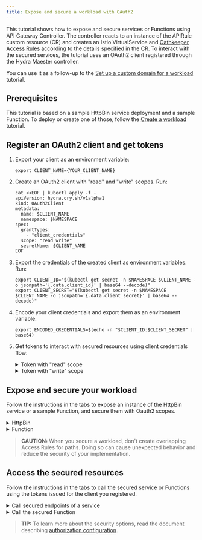 ```yaml
---
title: Expose and secure a workload with OAuth2
---
```


This tutorial shows how to expose and secure services or Functions using API Gateway Controller. The controller reacts to an instance of the APIRule custom resource (CR) and creates an Istio VirtualService and [Oathkeeper Access Rules](https://www.ory.sh/docs/oathkeeper/api-access-rules) according to the details specified in the CR. To interact with the secured services, the tutorial uses an OAuth2 client registered through the Hydra Maester controller.

You can use it as a follow-up to the [Set up a custom domain for a workload](./apix-02-setup-custom-domain-for-workload.md) tutorial.

## Prerequisites

This tutorial is based on a sample HttpBin service deployment and a sample Function. To deploy or create one of those, follow the [Create a workload](./apix-01-create-workload.md) tutorial.

## Register an OAuth2 client and get tokens

1. Export your client as an environment variable:

   ```shell
   export CLIENT_NAME={YOUR_CLIENT_NAME}
   ```

2. Create an OAuth2 client with "read" and "write" scopes. Run:

   ```shell
   cat <<EOF | kubectl apply -f -
   apiVersion: hydra.ory.sh/v1alpha1
   kind: OAuth2Client
   metadata:
     name: $CLIENT_NAME
     namespace: $NAMESPACE
   spec:
     grantTypes:
       - "client_credentials"
     scope: "read write"
     secretName: $CLIENT_NAME
   EOF
   ```

3. Export the credentials of the created client as environment variables. Run:

   ```shell
   export CLIENT_ID="$(kubectl get secret -n $NAMESPACE $CLIENT_NAME -o jsonpath='{.data.client_id}' | base64 --decode)"
   export CLIENT_SECRET="$(kubectl get secret -n $NAMESPACE $CLIENT_NAME -o jsonpath='{.data.client_secret}' | base64 --decode)"
   ```

4. Encode your client credentials and export them as an environment variable:

   ```shell
   export ENCODED_CREDENTIALS=$(echo -n "$CLIENT_ID:$CLIENT_SECRET" | base64)
   ```

5. Get tokens to interact with secured resources using client credentials flow:

   <div tabs>
     <details>
     <summary>
     Token with "read" scope
     </summary>

     1. Export the following value as an environment variable:

        ```shell
        export KYMA_DOMAIN={KYMA_DOMAIN_NAME}
        ```  

     2. Get the token:

         ```shell
         curl -ik -X POST "https://oauth2.$KYMA_DOMAIN/oauth2/token" -H "Authorization: Basic $ENCODED_CREDENTIALS" -F "grant_type=client_credentials" -F "scope=read"
         ```

     3. Export the issued token as an environment variable:

         ```shell
         export ACCESS_TOKEN_READ={ISSUED_READ_TOKEN}
         ```

     </details>
     <details>
     <summary>
     Token with "write" scope
     </summary>

     1. Export the following value as an environment variable:

        ```shell
        export KYMA_DOMAIN={KYMA_DOMAIN_NAME}
        ```  

     2. Get the token:

         ```shell
         curl -ik -X POST "https://oauth2.$KYMA_DOMAIN/oauth2/token" -H "Authorization: Basic $ENCODED_CREDENTIALS" -F "grant_type=client_credentials" -F "scope=write"
         ```

     3. Export the issued token as an environment variable:

         ```shell
         export ACCESS_TOKEN_WRITE={ISSUED_WRITE_TOKEN}
         ```

      </details>
   </div>

## Expose and secure your workload

Follow the instructions in the tabs to expose an instance of the HttpBin service or a sample Function, and secure them with Oauth2 scopes.

<div tabs>

  <details>
  <summary>
  HttpBin
  </summary>

1. Export the following value as an environment variable:

   ```bash
   export DOMAIN_TO_EXPOSE_WORKLOADS={DOMAIN_NAME}
   export GATEWAY=$NAMESPACE/httpbin-gateway
   ```
   >**NOTE:** In this step, you provide `DOMAIN_NAME` which must be a Kyma domain or your custom subdomain, for example, api.mydomain.com. If you don't want to use your custom domain, replace `$NAMESPACE/httpbin-gateway` with Kyma's default Gateway `kyma-system/kyma-gateway`

2. Expose the service and secure it by creating an APIRule CR in your Namespace. Run:

   ```shell
   cat <<EOF | kubectl apply -f -
   apiVersion: gateway.kyma-project.io/v1beta1
   kind: APIRule
   metadata:
     name: httpbin
     namespace: $NAMESPACE
   spec:
     gateway: $GATEWAY
     host: httpbin.$DOMAIN_TO_EXPOSE_WORKLOADS
     service:
       name: httpbin
       port: 8000
     rules:
       - path: /.*
         methods: ["GET"]
         accessStrategies:
           - handler: oauth2_introspection
             config:
               required_scope: ["read"]
       - path: /post
         methods: ["POST"]
         accessStrategies:
           - handler: oauth2_introspection
             config:
               required_scope: ["write"]
   EOF
   ```

   >**NOTE:** If you are running Kyma on k3d, add `httpbin.kyma.local` to the entry with k3d IP in your system's `/etc/hosts` file.

   The exposed service requires tokens with "read" scope for `GET` requests in the entire service, and tokens with "write" scope for `POST` requests to the `/post` endpoint of the service.

  </details>

  <details>
  <summary>
  Function
  </summary>

1. Export the following value as an environment variable:

   ```bash
   export DOMAIN_TO_EXPOSE_WORKLOADS={DOMAIN_NAME}
   export GATEWAY=$NAMESPACE/httpbin-gateway 
   ```
   >**NOTE:** In this step, you provide `DOMAIN_NAME` which must be a Kyma domain or your custom subdomain, for example, api.mydomain.com. If you don't want to use your custom domain, replace `$NAMESPACE/httpbin-gateway` with Kyma's default Gateway `kyma-system/kyma-gateway`

2. Expose the Function and secure it by creating an APIRule CR in your Namespace. Run:

   ```shell
   cat <<EOF | kubectl apply -f -
   apiVersion: gateway.kyma-project.io/v1beta1
   kind: APIRule
   metadata:
     name: function
     namespace: $NAMESPACE
   spec:
     gateway: $GATEWAY
     host: function-example.$DOMAIN_TO_EXPOSE_WORKLOADS
     service:
       name: function
       port: 80
     rules:
       - path: /function
         methods: ["GET"]
         accessStrategies:
           - handler: oauth2_introspection
             config:
               required_scope: ["read"]
   EOF
   ```

   >**NOTE:** If you are running Kyma on k3d, add `httpbin.kyma.local` to the entry with k3d IP in your system's `/etc/hosts` file.

   The exposed Function requires all `GET` requests to have a valid token with the "read" scope.

  </details>
</div>

>**CAUTION:** When you secure a workload, don't create overlapping Access Rules for paths. Doing so can cause unexpected behavior and reduce the security of your implementation.

## Access the secured resources

Follow the instructions in the tabs to call the secured service or Functions using the tokens issued for the client you registered.

<div tabs>

  <details>
  <summary>
  Call secured endpoints of a service
  </summary>

1. Send a `GET` request with a token that has the "read" scope to the HttpBin service:

   ```shell
   curl -ik -X GET https://httpbin.$DOMAIN_TO_EXPOSE_WORKLOADS/headers -H "Authorization: Bearer $ACCESS_TOKEN_READ"
   ```

2. Send a `POST` request with a token that has the "write" scope to the HttpBin's `/post` endpoint:

   ```shell
   curl -ik -X POST https://httpbin.$DOMAIN_TO_EXPOSE_WORKLOADS/post -d "test data" -H "Authorization: bearer $ACCESS_TOKEN_WRITE"
   ```

These calls return the code `200` response. If you call the service without a token, you get the code `401` response. If you call the service or its secured endpoint with a token with the wrong scope, you get the code `403` response.

  </details>

  <details>
  <summary>
  Call the secured Function
  </summary>

Send a `GET` request with a token that has the "read" scope to the Function:

   ```shell
   curl -ik https://function-example.$DOMAIN_TO_EXPOSE_WORKLOADS/function -H "Authorization: bearer $ACCESS_TOKEN_READ"
   ```

This call returns the code `200` response. If you call the Function without a token, you get the code `401` response. If you call the Function with a token with the wrong scope, you get the code `403` response.

  </details>
</div>

> **TIP:** To learn more about the security options, read the document describing [authorization configuration](../../05-technical-reference/apix-01-config-authorizations-apigateway.md).

